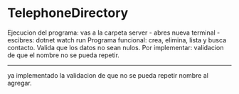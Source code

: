 # TelephoneDirectory
Ejecucion del programa: vas a la carpeta server - abres nueva terminal - escibres: dotnet watch run
Programa funcional: crea, elimina, lista y busca contacto. Valida que los datos no sean nulos.
Por implementar: validacion de que el nombre no se pueda repetir.

-----------------------------

ya implementado la validacion de que no se pueda repetir nombre al agregar.


